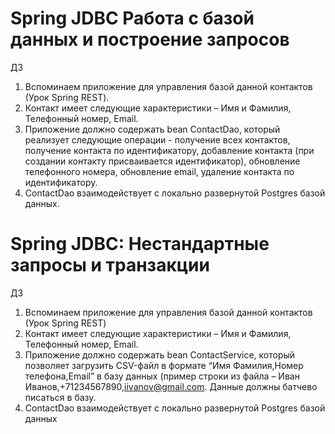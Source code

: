 # Spring JDBC Работа с базой данных и построение запросов

ДЗ

1. Вспоминаем приложение для управления базой данной контактов (Урок Spring REST).
2. Контакт имеет следующие характеристики – Имя и Фамилия, Телефонный номер, Email.
3. Приложение должно содержать bean ContactDao, который реализует следующие операции - получение всех контактов, получение контакта по идентификатору, добавление контакта (при создании контакту присваивается идентификатор), обновление телефонного номера, обновление email, удаление контакта по идентификатору.
4. ContactDao взаимодействует с локально развернутой Postgres базой данных.

# Spring JDBC: Нестандартные запросы и транзакции

ДЗ

1. Вспоминаем приложение для управления базой данной контактов (Урок Spring REST)
2. Контакт имеет следующие характеристики – Имя и Фамилия, Телефонный номер, Email.
3. Приложение должно содержать bean ContactService, который позволяет загрузить CSV-файл в формате “Имя Фамилия,Номер телефона,Email” в базу данных (пример строки из файла – Иван Иванов,+71234567890,iivanov@gmail.com. Данные должны батчево писаться в базу.
4. ContactDao взаимодействует с локально развернутой Postgres базой данных

